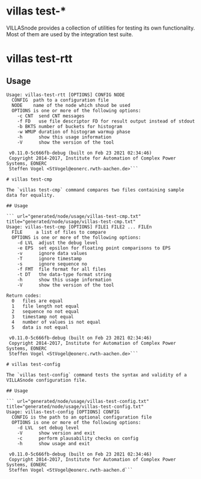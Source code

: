 # villas test-*

VILLASnode provides a collection of utilities for testing its own functionality.
Most of them are used by the integration test suite.

# villas test-rtt

## Usage

``` url="generated/node/usage/villas-test-rtt.txt" title="generated/node/usage/villas-test-rtt.txt"
Usage: villas-test-rtt [OPTIONS] CONFIG NODE
  CONFIG  path to a configuration file
  NODE    name of the node which shoud be used
  OPTIONS is one or more of the following options:
    -c CNT  send CNT messages
    -f FD   use file descriptor FD for result output instead of stdout
    -b BKTS number of buckets for histogram
    -w WMUP duration of histogram warmup phase
    -h      show this usage information
    -V      show the version of the tool

 v0.11.0-5c666fb-debug (built on Feb 23 2021 02:34:46)
 Copyright 2014-2017, Institute for Automation of Complex Power Systems, EONERC
 Steffen Vogel <StVogel@eonerc.rwth-aachen.de>```

# villas test-cmp

The `villas test-cmp` command compares two files containing sample data for equality.

## Usage

``` url="generated/node/usage/villas-test-cmp.txt" title="generated/node/usage/villas-test-cmp.txt"
Usage: villas-test-cmp [OPTIONS] FILE1 FILE2 ... FILEn
  FILE     a list of files to compare
  OPTIONS is one or more of the following options:
    -d LVL  adjust the debug level
    -e EPS  set epsilon for floating point comparisons to EPS
    -v      ignore data values
    -T      ignore timestamp
    -s      ignore sequence no
    -f FMT  file format for all files
    -t DT   the data-type format string
    -h      show this usage information
    -V      show the version of the tool

Return codes:
  0   files are equal
  1   file length not equal
  2   sequence no not equal
  3   timestamp not equal
  4   number of values is not equal
  5   data is not equal

 v0.11.0-5c666fb-debug (built on Feb 23 2021 02:34:46)
 Copyright 2014-2017, Institute for Automation of Complex Power Systems, EONERC
 Steffen Vogel <StVogel@eonerc.rwth-aachen.de>```

# villas test-config

The `villas test-config` command tests the syntax and validity of a VILLASnode configuration file.

## Usage

``` url="generated/node/usage/villas-test-config.txt" title="generated/node/usage/villas-test-config.txt"
Usage: villas-test-config [OPTIONS] CONFIG
  CONFIG is the path to an optional configuration file
  OPTIONS is one or more of the following options:
    -d LVL  set debug level
    -V      show version and exit
    -c      perform plausability checks on config
    -h      show usage and exit

 v0.11.0-5c666fb-debug (built on Feb 23 2021 02:34:46)
 Copyright 2014-2017, Institute for Automation of Complex Power Systems, EONERC
 Steffen Vogel <StVogel@eonerc.rwth-aachen.d```
